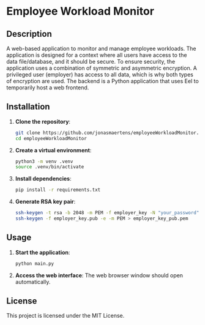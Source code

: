 # Employee Workload Monitor

## Description
A web-based application to monitor and manage employee workloads. The application is designed for a context where all users have access to the data file/database, and it should be secure. To ensure security, the application uses a combination of symmetric and asymmetric encryption. A privileged user (employer) has access to all data, which is why both types of encryption are used. The backend is a Python application that uses Eel to temporarily host a web frontend.

## Installation

1. **Clone the repository**:
    ```sh
    git clone https://github.com/jonasmaertens/employeeWorkloadMonitor.git
    cd employeeWorkloadMonitor
    ```

2. **Create a virtual environment**:
    ```sh
    python3 -m venv .venv
    source .venv/bin/activate
    ```

3. **Install dependencies**:
    ```sh
    pip install -r requirements.txt
    ```

4. **Generate RSA key pair**:
    ```sh
    ssh-keygen -t rsa -b 2048 -m PEM -f employer_key -N "your_password"
    ssh-keygen -f employer_key.pub -e -m PEM > employer_key_pub.pem
    ```

## Usage

1. **Start the application**:
    ```sh
    python main.py
    ```

2. **Access the web interface**:
    The web browser window should open automatically.

## License
This project is licensed under the MIT License.